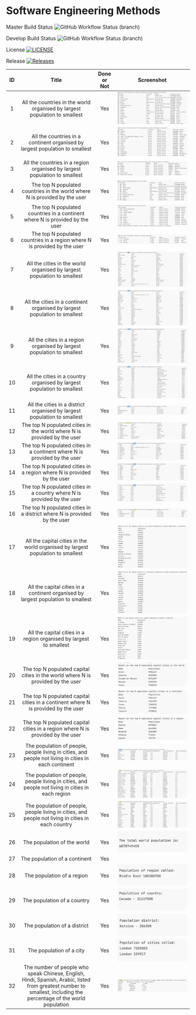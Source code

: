 
# Software Engineering Methods
Master Build Status  ![GitHub Workflow Status (branch)](https://img.shields.io/github/workflow/status/angus-dolan/sem-group-5/A%20workflow%20for%20my%20Hello%20World%20App/master?style=flat-square)

Develop Build Status ![GitHub Workflow Status (branch)](https://img.shields.io/github/workflow/status/angus-dolan/sem-group-5/A%20workflow%20for%20my%20Hello%20World%20App/develop?style=flat-square)

License [![LICENSE](https://img.shields.io/github/license/angus-dolan/sem-group-5.svg?style=flat-square)](https://github.com/GLefterov/sem-group-5/blob/master/LICENSE)

Release [![Releases](https://img.shields.io/github/release/angus-dolan/sem-group-5/all.svg?style=flat-square)](https://github.com/angus-dolan/sem-group-5/releases)

|ID|Title|Done or Not|Screenshot|
|:--:|:---------------------------------------------------------------------------------:|:-----------:|:--------------------------------:|
1 |All the countries in the world organised by largest population to smallest| Yes|![](images/all-countries-largest-smallest-world.png)|
2 |All the countries in a continent organised by largest population to smallest| Yes|![](images/all-countries-largest-smallest-continent.png)| 
3 |All the countries in a region organised by largest population to smallest| Yes|![](images/all-countries-largest-smallest-population-nordic.png)|
4 |The top N populated countries in the world where N is provided by the user| Yes|![](images/top-populated-countries-world.png)|
5 |The top N populated countries in a continent where N is provided by the user| Yes|![](images/top-populated-countries-continent.png)|
6 |The top N populated countries in a region where N is provided by the user| Yes|![](images/top-populated-countries-region.png)|
7 |All the cities in the world organised by largest population to smallest| Yes|![](images/all-cities-world-large-small-population.png)|
8 |All the cities in a continent organised by largest population to smallest| Yes|![](images/all-cities-continent-large-small-population.png)|
9 |All the cities in a region organised by largest population to smallest| Yes|![](images/all-cities-region-large-small-population.png)|
10 |All the cities in a country organised by largest population to smallest| Yes|![](images/all-cities-country-large-small-population.png)|
11 |All the cities in a district organised by largest population to smallest| Yes|![](images/all-cities-district-large-small-population.png)|
12 |The top N populated cities in the world where N is provided by the user| Yes|![](images/top-pop-cities-world.png)|
13 |The top N populated cities in a continent where N is provided by the user| Yes|![](images/top-pop-cities-continent.png)|
14 |The top N populated cities in a region where N is provided by the user| Yes|![](images/top-pop-cities-region.png)|
15 |The top N populated cities in a country where N is provided by the user| Yes|![](images/top-pop-cities-country.png)|
16 |The top N populated cities in a district where N is provided by the user| Yes|![](images/top-pop-cities-district.png)|
17 |All the capital cities in the world organised by largest population to smallest| Yes|![](images/capital-cities-world-largest-smallest.png)|
18 |All the capital cities in a continent organised by largest population to smallest| Yes|![](images/capital-cities-continent-largest-smallest.png)|
19 |All the capital cities in a region organised by largest to smallest| Yes|![](images/capital-cities-region-largest-smallest.png)|
20 |The top N populated capital cities in the world where N is provided by the user| Yes|![](images/top-N-capital-cities-world.png)|
21 |The top N populated capital cities in a continent where N is provided by the user| Yes|![](images/top-N-capital-cities-continent.png)|
22 |The top N populated capital cities in a region where N is provided by the user| Yes|![](images/top-N-capital-cities-region.png)|
23 |The population of people, people living in cities, and people not living in cities in each continent| Yes|![](images/in-out-city-continent.png)|
24 |The population of people, people living in cities, and people not living in cities in each region| Yes|![](images/in-out-city-region.png/)|
25 |The population of people, people living in cities, and people not living in cities in each country| Yes|![](images/in-out-city-country.png)|
26 |The population of the world| Yes|![](images/pop-world.png)|
27 |The population of a continent| Yes||![](images/pop-continent.png)
28 |The population of a region| Yes|![](images/pop-region.png)|
29 |The population of a country| Yes|![](images/pop-country.png)
30 |The population of a district| Yes|![](images/pop-district.png)|
31 |The population of a city| Yes|![](images/pop-city.png)|
32 |The number of people who speak Chinese, English, Hindi, Spanish, Arabic, listed from greatest number to smallest, including the percentage of the world population| Yes|![](images/Chinese-hindi-spanish-english-arabic-population.png)|
